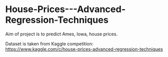# House-Prices---Advanced-Regression-Techniques
Aim of project is to predict Ames, Iowa, house prices. 

Dataset is taken from Kaggle competition: https://www.kaggle.com/c/house-prices-advanced-regression-techniques
